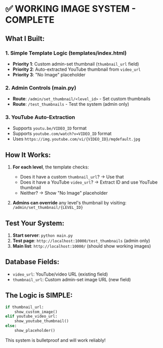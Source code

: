 # ✅ WORKING IMAGE SYSTEM - COMPLETE

## What I Built:

### 1. **Simple Template Logic** (templates/index.html)
- **Priority 1**: Custom admin-set thumbnail (`thumbnail_url` field)
- **Priority 2**: Auto-extracted YouTube thumbnail from `video_url`
- **Priority 3**: "No Image" placeholder

### 2. **Admin Controls** (main.py)
- **Route**: `/admin/set_thumbnail/<level_id>` - Set custom thumbnails
- **Route**: `/test_thumbnails` - Test the system (admin only)

### 3. **YouTube Auto-Extraction**
- Supports `youtu.be/VIDEO_ID` format
- Supports `youtube.com/watch?v=VIDEO_ID` format
- Uses `https://img.youtube.com/vi/{VIDEO_ID}/mqdefault.jpg`

## How It Works:

1. **For each level**, the template checks:
   - Does it have a custom `thumbnail_url`? → Use that
   - Does it have a YouTube `video_url`? → Extract ID and use YouTube thumbnail
   - Neither? → Show "No Image" placeholder

2. **Admins can override** any level's thumbnail by visiting:
   `/admin/set_thumbnail/{LEVEL_ID}`

## Test Your System:

1. **Start server**: `python main.py`
2. **Test page**: `http://localhost:10000/test_thumbnails` (admin only)
3. **Main list**: `http://localhost:10000/` (should show working images)

## Database Fields:

- `video_url`: YouTube/video URL (existing field)
- `thumbnail_url`: Custom admin-set image URL (new field)

## The Logic is SIMPLE:

```python
if thumbnail_url:
    show_custom_image()
elif youtube_video_url:
    show_youtube_thumbnail()
else:
    show_placeholder()
```

This system is bulletproof and will work reliably!